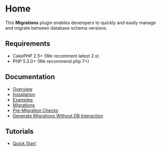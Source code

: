 Home
====

This **Migrations** plugin enables developers to quickly and easily manage and migrate between database schema versions.

Requirements
------------

* CakePHP 2.5+ (We recomment latest 2.x)
* PHP 5.3.0+ (We recommend php 7+)

Documentation
-------------

* [Overview](Documentation/Overview.md)
* [Installation](Documentation/Installation.md)
* [Examples](Documentation/Examples.md)
* [Migrations](Documentation/Migrations.md)
* [Pre-Migration Checks](Documentation/Pre-Migration-Checks.md)
* [Generate Migrations Without DB Interaction](Documentation/Generate-Migrations-Without-DB-Interaction.md)

Tutorials
---------

* [Quick Start](Tutorials/Quick-Start.md)
